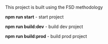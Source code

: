 This project is built using the FSD methodology

<b>npm run start</b> - start project

<b>npm run build:dev</b> - build dev project

<b>npm run build:prod</b> - build prod project
